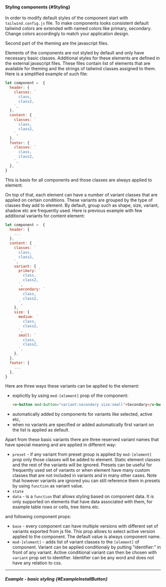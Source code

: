 #### Styling components {#Styling}

In order to modify default styles of the component start with `tailwind.config.js` file. To make components looks consistent default tailwind colors are extended with named colors like primary, secondary. Change colors accordingly to match your application design.

Second part of the theming are the javascript files. 

Elements of the components are not styled by default and only have necessary basic classes. Additional styles for these elements are defined in the external javascript files.
These files contain list of elements that are available for theming and the strings of tailwind classes assigned to them. Here is a simplified example of such file:

```javascript
let component =  {
  header: {
    classes: `
      class,
      class2,
    `,
  },
  content: {
    classes: `
      class,
      class2,
    `,
  },
  footer: {
    classes: `
      class,
      class2,
    `,
  },
}
```

This is basis for all components and those classes are always applied to element. 

On top of that, each element can have a number of variant classes that are applied on certain conditions. These variants are grouped by the type of classes they add to element. By default, group such as shape, size, variant, shadow etc are frequently used. Here is previous example with few additional variants for content element:

```javascript
let component =  {
  header: {
    ...
  },
  content: {
    classes: `
      class,
      class2,
    `,
    variant: {
      primary: `
        class,
        class2,
      `,
      secondary: `
        class,
        class2,
      `,
    },
    size: {
      medium: `
        class,
        class2,
      `,
      small: `
        class,
        class2,
      `,
    },
  },
  footer: {
    ...
  },
}
```

Here are three ways these variants can be applied to the element:

- explicitly by using `mod-[element]` prop of the component:
    ```html
    <v-button mod-button="variant:secondary size:small">Secondary</v-button>
    ```
- automatically added by components for variants like selected, active etc,
- when no variants are specified or added automatically first variant on the list is applied as default.

Apart from these basic variants there are three reserved variant names that have special meaning and are applied in different way:

- `preset` - if any variant from preset group is applied by `mod-[element]` prop only those classes will be added to element. Static element classes and the rest of the variants will be ignored. Presets can be useful for frequently used set of variants or when element have many custom classes that are not included in variants and in many other cases. Note that however variants are ignored you can still reference them in presets by using `function` as variant value.
- `state`
- `data` - is a `function` that allows styling based on component data. It is only supported on elements that have data associated with them, for example table rows or cells, tree items etc.

and following component props:

- `base` - every component can have multiple versions with different set of
variants exported from js file. This prop allows to select active version
applied to the component. The default value is always component name.
- `mod-[element]` - adds list of variant classes to the `[element]` of component. Variant can be applied conditionaly by putting "identifier:" in front of any variant. Active conditional variant can then be chosen with `variant` prop set to identifier. Identifier can be any word and does not have any relation to css.

---

##### Example - basic styling {#ExampleInstallButton}

<example name="ExampleInstallButton"></example>

<example name="ExampleInstallSelect"></example>
